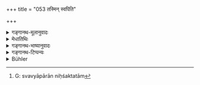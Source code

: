 +++
title = "053 तस्मिन् स्वपिति"

+++

<details><summary>गङ्गानथ-मूलानुवादः</summary>

When he slumbers, having retired within himself, all active embodied beings desist from their actions, and their mind falls into depression.—(53)
</details>

<details><summary>मेधातिथिः</summary>

पूर्वव्याख्यानश्लोको ऽयं विस्पष्टार्थः । **स्वस्थे** सुस्थिरे । शान्तात्मवच् छुद्धरूपे । स्वात्मन्य् अवस्थानम् औपाधिकभेदनिवृत्तिः । **कर्मात्मानः** कर्मप्रधानाः संसारिणः क्षेत्रज्ञाः । **शरीरिणः** । कर्मसंबन्धेन शरीरसंबन्धानुभावाद् एवम् उच्यन्ते । **तस्मिन् स्वपति** शयाने **स्वकर्मभ्यो निवर्तन्ते** । शरीरचेष्टानिवृत्तिर् एतेनोच्यते । **मनश् च ग्लानिम् ऋच्छति** । एतेनान्तरव्यापारनिवृत्तिः । अतो बाह्यान्तरव्यापारनिवृत्त्या प्रलयः प्रतिपादितो भवति । ग्लानिर् निरुत्साहः स्वव्यापारे ऽशक्तताम्[^९४] **ऋच्छति** प्राप्नोति ॥ १.५३ ॥


[^९४]:
     G: svavyāpārān niḥśaktatām
</details>

<details><summary>गङ्गानथ-भाष्यानुवादः</summary>

The meaning of this verse is quite clear, its meaning having been already explained.

‘*Having retired within himself*’—*i.e*., in calm repose, i *e*., in pure pristine nature of the Soul at rest;—‘*retiring within himself*’ stands for the cessation of all accidental diversities.

‘*Active*’—the conscious beings who are fallen in the cycle of births and deaths, and for whom *Action* is of the greatest importance;—‘*embodied beings*,’—so called because they feel the effects of being connected with a body which is the effect of their own past acts.

‘*When he slumbers*,’ all these ‘*desist from their actions*,’—this stands for the cessation of their *bodily* activity;—‘*their mind falls into depression*’—this stands for the cessation of their mental activity. Thus this cessation of bodily and mental activities indicates the state of Dissolution.—‘*Depression*’ means absence of energy, disability to carry on its functions; this is what the Mind *falls into*,—attains.—(53)
</details>

<details><summary>गङ्गानथ-टिप्पन्यः</summary>

‘*Karmāṭmānaḥ*’—It is not correct to say, as Buhler does, that this term according to Medhātithi, means ‘who, in consequence of their actions, become incorporate because as a matter of fact, this latter explanation is supplied. by Medhātithi in reference to the term ‘*śarīriṇaḥ*’; what he means is that th e Beings are called ‘*śarīriṇaḥ*’ not because the Body is their natural accompaniment, but because they become equipped with, them in consequence of their acts,
</details>

<details><summary>Bühler</summary>

053	But when he reposes in calm sleep, the corporeal beings whose nature is action, desist from their actions and mind becomes inert.
</details>
